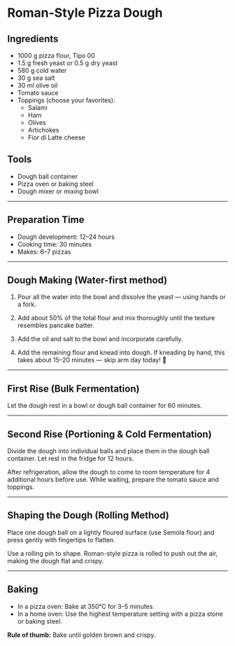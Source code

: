 # Roman-Style Pizza Dough

## Ingredients

- 1000 g pizza flour, Tipo 00
- 1.5 g fresh yeast or 0.5 g dry yeast
- 580 g cold water  
- 30 g sea salt 
- 30 ml olive oil
- Tomato sauce
- Toppings (choose your favorites):
  - Salami
  - Ham
  - Olives
  - Artichokes
  - Fior di Latte cheese

## Tools

- Dough ball container
- Pizza oven or baking steel
- Dough mixer or mixing bowl

---

## Preparation Time

- Dough development: 12–24 hours
- Cooking time: 30 minutes
- Makes: 6–7 pizzas

---

## Dough Making (Water-first method)

1. Pour all the water into the bowl and dissolve the yeast — using hands or a fork.

2. Add about 50% of the total flour and mix thoroughly until the texture resembles pancake batter.

3. Add the oil and salt to the bowl and incorporate carefully.

4. Add the remaining flour and knead into dough. If kneading by hand, this takes about 15–20 minutes — skip arm day today! 💪

---

## First Rise (Bulk Fermentation)

Let the dough rest in a bowl or dough ball container for 60 minutes.

---

## Second Rise (Portioning & Cold Fermentation)

Divide the dough into individual balls and place them in the dough ball container. Let rest in the fridge for 12 hours.

After refrigeration, allow the dough to come to room temperature for 4 additional hours before use. While waiting, prepare the tomato sauce and toppings.

---

## Shaping the Dough (Rolling Method)

Place one dough ball on a lightly floured surface (use Semola flour) and press gently with fingertips to flatten.

Use a rolling pin to shape. Roman-style pizza is rolled to push out the air, making the dough flat and crispy.


---

## Baking

- In a pizza oven: Bake at 350°C for 3–5 minutes.
- In a home oven: Use the highest temperature setting with a pizza stone or baking steel.

**Rule of thumb:** Bake until golden brown and crispy.
